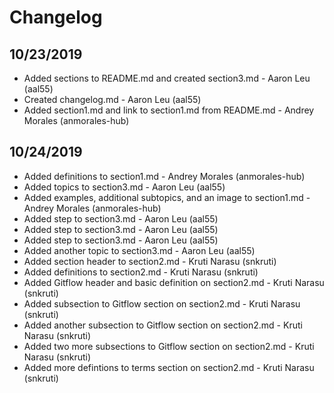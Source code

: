 # Changelog

## 10/23/2019
* Added sections to README.md and created section3.md - Aaron Leu (aal55)
* Created changelog.md - Aaron Leu (aal55)
* Added section1.md and link to section1.md from README.md - Andrey Morales (anmorales-hub)

## 10/24/2019
* Added definitions to section1.md - Andrey Morales (anmorales-hub)
* Added topics to section3.md - Aaron Leu (aal55)
* Added examples, additional subtopics, and an image to section1.md - Andrey Morales (anmorales-hub)
* Added step to section3.md - Aaron Leu (aal55)
* Added step to section3.md - Aaron Leu (aal55)
* Added step to section3.md - Aaron Leu (aal55)
* Added another topic to section3.md - Aaron Leu (aal55)
* Added section header to section2.md - Kruti Narasu (snkruti)
* Added definitions to section2.md - Kruti Narasu (snkruti)
* Added Gitflow header and basic definition on section2.md - Kruti Narasu (snkruti)
* Added subsection to Gitflow section on section2.md - Kruti Narasu (snkruti)
* Added another subsection to Gitflow section on section2.md - Kruti Narasu (snkruti)
* Added two more subsections to Gitflow section on section2.md - Kruti Narasu (snkruti)
* Added more defintions to terms section on section2.md - Kruti Narasu (snkruti)
